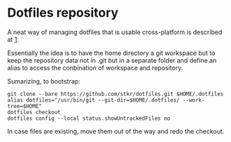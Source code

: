 # Dotfiles repository

A neat way of managing dotfiles that is usable cross-platform is described at [1].

Essentially the idea is to have the home directory a git workspace but to keep the repository data 
not in .git but in a separate folder and define an alias to access the conbination of workspace and 
repository.

Sumarizing, to bootstrap:

	git clone --bare https://github.com/stkr/dotfiles.git $HOME/.dotfiles
	alias dotfiles="/usr/bin/git --git-dir=$HOME/.dotfiles/ --work-tree=$HOME"
	dotfiles checkout
	dotfiles config --local status.showUntrackedFiles no

In case files are existing, move them out of the way and redo the checkout.

[1]: https://www.atlassian.com/git/tutorials/dotfiles
